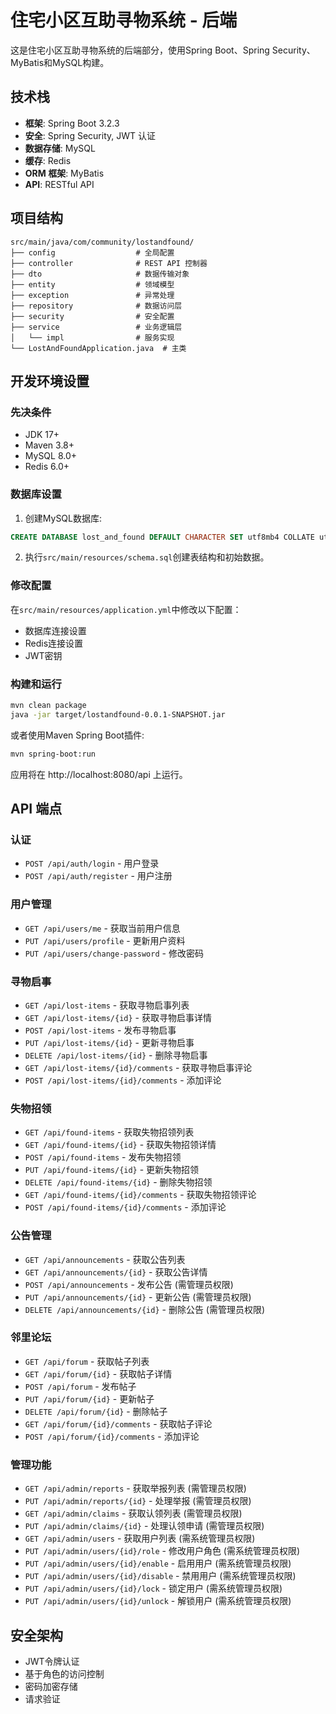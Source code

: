 # 住宅小区互助寻物系统 - 后端

这是住宅小区互助寻物系统的后端部分，使用Spring Boot、Spring Security、MyBatis和MySQL构建。

## 技术栈

- **框架**: Spring Boot 3.2.3
- **安全**: Spring Security, JWT 认证
- **数据存储**: MySQL
- **缓存**: Redis
- **ORM 框架**: MyBatis
- **API**: RESTful API

## 项目结构

```
src/main/java/com/community/lostandfound/
├── config                  # 全局配置
├── controller              # REST API 控制器
├── dto                     # 数据传输对象
├── entity                  # 领域模型
├── exception               # 异常处理
├── repository              # 数据访问层
├── security                # 安全配置
├── service                 # 业务逻辑层
│   └── impl                # 服务实现
└── LostAndFoundApplication.java  # 主类
```

## 开发环境设置

### 先决条件

- JDK 17+
- Maven 3.8+
- MySQL 8.0+
- Redis 6.0+

### 数据库设置

1. 创建MySQL数据库:

```sql
CREATE DATABASE lost_and_found DEFAULT CHARACTER SET utf8mb4 COLLATE utf8mb4_unicode_ci;
```

2. 执行`src/main/resources/schema.sql`创建表结构和初始数据。

### 修改配置

在`src/main/resources/application.yml`中修改以下配置：

- 数据库连接设置
- Redis连接设置
- JWT密钥

### 构建和运行

```bash
mvn clean package
java -jar target/lostandfound-0.0.1-SNAPSHOT.jar
```

或者使用Maven Spring Boot插件:

```bash
mvn spring-boot:run
```

应用将在 http://localhost:8080/api 上运行。

## API 端点

### 认证

- `POST /api/auth/login` - 用户登录
- `POST /api/auth/register` - 用户注册

### 用户管理

- `GET /api/users/me` - 获取当前用户信息
- `PUT /api/users/profile` - 更新用户资料
- `PUT /api/users/change-password` - 修改密码

### 寻物启事

- `GET /api/lost-items` - 获取寻物启事列表
- `GET /api/lost-items/{id}` - 获取寻物启事详情
- `POST /api/lost-items` - 发布寻物启事
- `PUT /api/lost-items/{id}` - 更新寻物启事
- `DELETE /api/lost-items/{id}` - 删除寻物启事
- `GET /api/lost-items/{id}/comments` - 获取寻物启事评论
- `POST /api/lost-items/{id}/comments` - 添加评论

### 失物招领

- `GET /api/found-items` - 获取失物招领列表
- `GET /api/found-items/{id}` - 获取失物招领详情
- `POST /api/found-items` - 发布失物招领
- `PUT /api/found-items/{id}` - 更新失物招领
- `DELETE /api/found-items/{id}` - 删除失物招领
- `GET /api/found-items/{id}/comments` - 获取失物招领评论
- `POST /api/found-items/{id}/comments` - 添加评论

### 公告管理

- `GET /api/announcements` - 获取公告列表
- `GET /api/announcements/{id}` - 获取公告详情
- `POST /api/announcements` - 发布公告 (需管理员权限)
- `PUT /api/announcements/{id}` - 更新公告 (需管理员权限)
- `DELETE /api/announcements/{id}` - 删除公告 (需管理员权限)

### 邻里论坛

- `GET /api/forum` - 获取帖子列表
- `GET /api/forum/{id}` - 获取帖子详情
- `POST /api/forum` - 发布帖子
- `PUT /api/forum/{id}` - 更新帖子
- `DELETE /api/forum/{id}` - 删除帖子
- `GET /api/forum/{id}/comments` - 获取帖子评论
- `POST /api/forum/{id}/comments` - 添加评论

### 管理功能

- `GET /api/admin/reports` - 获取举报列表 (需管理员权限)
- `PUT /api/admin/reports/{id}` - 处理举报 (需管理员权限)
- `GET /api/admin/claims` - 获取认领列表 (需管理员权限)
- `PUT /api/admin/claims/{id}` - 处理认领申请 (需管理员权限)
- `GET /api/admin/users` - 获取用户列表 (需系统管理员权限)
- `PUT /api/admin/users/{id}/role` - 修改用户角色 (需系统管理员权限)
- `PUT /api/admin/users/{id}/enable` - 启用用户 (需系统管理员权限)
- `PUT /api/admin/users/{id}/disable` - 禁用用户 (需系统管理员权限)
- `PUT /api/admin/users/{id}/lock` - 锁定用户 (需系统管理员权限)
- `PUT /api/admin/users/{id}/unlock` - 解锁用户 (需系统管理员权限)

## 安全架构

- JWT令牌认证
- 基于角色的访问控制
- 密码加密存储
- 请求验证 